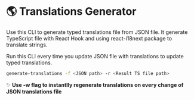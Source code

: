 # 🌎 Translations Generator

Use this CLI to generate typed translations file from JSON file. It generate TypeScript file with React Hook and using react-i18next package to translate strings.

Run this CLI every time you update JSON file with translations to update typed translations.

```bash
generate-translations -f <JSON path> -r <Result TS file path>
```

✨ **Use -w flag to instantlly regenerate translations on every change of JSON translations file**
